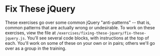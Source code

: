 # Fix These jQuery

These exercises go over some common jQuery "anti-patterns" -- that is, common
patterns that are actually wrong or undesirable. To work on these exercises,
view the file at `/exercises/fixing-these-jquery/fix-these-jquery.js`. You'll
see several code blocks, with instructions at the top of each. You'll work on
some of these on your own or in pairs; others we'll go over as a group in the
training.
